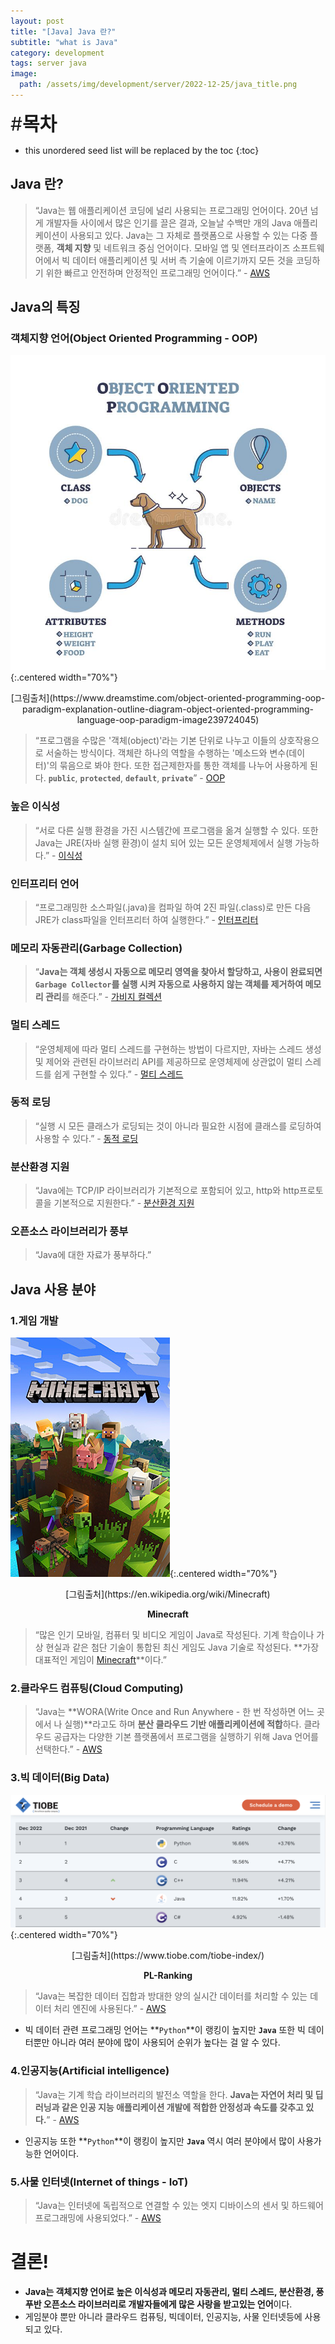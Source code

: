 ```yaml
---
layout: post
title: "[Java] Java 란?"
subtitle: "what is Java"
category: development
tags: server java
image:
  path: /assets/img/development/server/2022-12-25/java_title.png
---
```


<span style="font-size:30px;">\#**목차**</span>
* this unordered seed list will be replaced by the toc
{:toc}

## Java 란?

> “Java는 웹 애플리케이션 코딩에 널리 사용되는 프로그래밍 언어이다. 20년 넘게 개발자들 사이에서 많은 인기를 끌은 결과, 오늘날 수백만 개의 Java 애플리케이션이 사용되고 있다. Java는 그 자체로 플랫폼으로 사용할 수 있는 다중 플랫폼, **객체 지향** 및 네트워크 중심 언어이다. 모바일 앱 및 엔터프라이즈 소프트웨어에서 빅 데이터 애플리케이션 및 서버 측 기술에 이르기까지 모든 것을 코딩하기 위한 빠르고 안전하며 안정적인 프로그래밍 언어이다.” - [AWS](https://aws.amazon.com/ko/what-is/java/)

## Java의 특징

### 객체지향 언어(Object Oriented Programming - OOP)

![OOP](/assets/img/development/server/2022-12-25/OOP.jpg){:.centered width="70%"}
<div style="text-align: center">[그림출처](https://www.dreamstime.com/object-oriented-programming-oop-paradigm-explanation-outline-diagram-object-oriented-programming-language-oop-paradigm-image239724045)</div>

> “프로그램을 수많은 '객체(object)'라는 기본 단위로 나누고 이들의 상호작용으로 서술하는 방식이다. 객체란 하나의 역할을 수행하는 '메소드와 변수(데이터)'의 묶음으로 봐야 한다. 또한 접근제한자를 통한 객체를 나누어 사용하게 된다. **`public`**, **`protected`**, **`default`**, **`private`**” - [OOP](https://namu.wiki/w/%EA%B0%9D%EC%B2%B4%20%EC%A7%80%ED%96%A5%20%ED%94%84%EB%A1%9C%EA%B7%B8%EB%9E%98%EB%B0%8D)

<!-- Continue with [[Java] 객체지향이란?](vue-lifecycle){:.heading.flip-title}
{:.read-more} -->

### 높은 이식성

> “서로 다른 실행 환경을 가진 시스템간에 프로그램을 옮겨 실행할 수 있다. 또한 Java는 JRE(자바 실행 환경)이 설치 되어 있는 모든 운영체제에서 실행 가능하다.” - [이식성](https://helloworld-88.tistory.com/3)

### 인터프리터 언어

> “프로그래밍한 소스파일(.java)을 컴파일 하여 2진 파일(.class)로 만든 다음 JRE가 class파일을 인터프리터 하여 실행한다.” - [인터프리터](https://helloworld-88.tistory.com/3)

### 메모리 자동관리(Garbage Collection)

> “**Java는 객체 생성시 자동으로 메모리 영역을 찾아서 할당하고, 사용이 완료되면 `Garbage Collector`를 실행 시켜 자동으로 사용하지 않는 객체를 제거하여 메모리 관리**를 해준다.” - [가비지 컬렉션](https://helloworld-88.tistory.com/3)

<!-- Continue with [[Java] 가비지 컬렉션 이란?](vue-lifecycle){:.heading.flip-title}
{:.read-more} -->

### 멀티 스레드

> “운영체제에 따라 멀티 스레드를 구현하는 방법이 다르지만, 자바는 스레드 생성 및 제어와 관련된 라이브러리 API를 제공하므로 운영체제에 상관없이 멀티 스레드를 쉽게 구현할 수 있다.” - [멀티 스레드](https://helloworld-88.tistory.com/3)

<!-- Continue with [[Java] 멀티 스레드란?](vue-lifecycle){:.heading.flip-title}
{:.read-more} -->

### 동적 로딩

> “실행 시 모든 클래스가 로딩되는 것이 아니라 필요한 시점에 클래스를 로딩하여 사용할 수 있다.” - [동적 로딩](https://helloworld-88.tistory.com/3)

### 분산환경 지원

> “Java에는 TCP/IP 라이브러리가 기본적으로 포함되어 있고, http와 http프로토콜을 기본적으로 지원한다.” - [분산환경 지원](https://helloworld-88.tistory.com/3)

### 오픈소스 라이브러리가 풍부

> “Java에 대한 자료가 풍부하다.”

## Java 사용 분야

### 1.게임 개발

![Minecraft](/assets/img/development/server/2022-12-25/Minecraft_cover.png){:.centered width="70%"}
<div style="text-align: center">[그림출처](https://en.wikipedia.org/wiki/Minecraft)</div>

**<center>Minecraft</center>**

> “많은 인기 모바일, 컴퓨터 및 비디오 게임이 Java로 작성된다. 기계 학습이나 가상 현실과 같은 첨단 기술이 통합된 최신 게임도 Java 기술로 작성된다. **가장 대표적인 게임이 [Minecraft](https://en.wikipedia.org/wiki/Minecraft)**이다.”

### 2.클라우드 컴퓨팅(Cloud Computing)

> “Java는 **WORA(Write Once and Run Anywhere - 한 번 작성하면 어느 곳에서 나 실행)**라고도 하며 **분산 클라우드 기반 애플리케이션에 적합**하다. 클라우드 공급자는 다양한 기본 플랫폼에서 프로그램을 실행하기 위해 Java 언어를 선택한다.” - [AWS](https://aws.amazon.com/ko/what-is/java/)

### 3.빅 데이터(Big Data)

![pl-ranking](/assets/img/development/server/2022-12-25/2022-pl-rangking.png){:.centered width="70%"}
<div style="text-align: center">[그림출처](https://www.tiobe.com/tiobe-index/)</div>

**<center>PL-Ranking</center>**

> “Java는 복잡한 데이터 집합과 방대한 양의 실시간 데이터를 처리할 수 있는 데이터 처리 엔진에 사용된다.” - [AWS](https://aws.amazon.com/ko/what-is/java/)

* 빅 데이터 관련 프로그래밍 언어는 **`Python`**이 랭킹이 높지만 **`Java`** 또한 빅 데이터뿐만 아니라 여러 분야에 많이 사용되어 순위가 높다는 걸 알 수 있다.

### 4.인공지능(Artificial intelligence)

> “Java는 기계 학습 라이브러리의 발전소 역할을 한다. **Java는 자연어 처리 및 딥 러닝과 같은 인공 지능 애플리케이션 개발에 적합한 안정성과 속도를 갖추고 있다.**” - [AWS](https://aws.amazon.com/ko/what-is/java/)

* 인공지능 또한 **`Python`**이 랭킹이 높지만 **`Java`** 역시 여러 분야에서 많이 사용가능한 언어이다.

### 5.사물 인터넷(Internet of things - IoT)

> “Java는 인터넷에 독립적으로 연결할 수 있는 엣지 디바이스의 센서 및 하드웨어 프로그래밍에 사용되었다.” - [AWS](https://aws.amazon.com/ko/what-is/java/)

# 결론!

- **Java는 객체지향 언어로 높은 이식성과 메모리 자동관리, 멀티 스레드, 분산환경, 풍푸반 오픈소스 라이브러리로 개발자들에게 많은 사랑을 받고있는 언어**이다.
- 게임분야 뿐만 아니라 클라우드 컴퓨팅, 빅데이터, 인공지능, 사물 인터넷등에 사용되고 있다.
